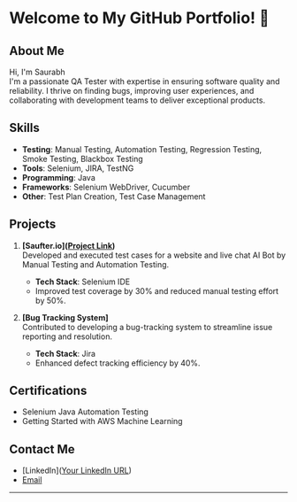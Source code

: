 # Welcome to My GitHub Portfolio! 👋

## About Me
Hi, I'm Saurabh  
I'm a passionate QA Tester with expertise in ensuring software quality and reliability. I thrive on finding bugs, improving user experiences, and collaborating with development teams to deliver exceptional products.  

## Skills
- **Testing**: Manual Testing, Automation Testing, Regression Testing, Smoke Testing, Blackbox Testing  
- **Tools**: Selenium, JIRA, TestNG  
- **Programming**: Java 
- **Frameworks**: Selenium WebDriver, Cucumber  
- **Other**: Test Plan Creation, Test Case Management
  
## Projects
1. **[Saufter.io]([Project Link](https://saufter.io/))**  
   Developed and executed test cases for a website and live chat AI Bot by Manual Testing and Automation Testing.  
   - **Tech Stack**: Selenium IDE 
   - Improved test coverage by 30% and reduced manual testing effort by 50%.  

2. **[Bug Tracking System]**  
   Contributed to developing a bug-tracking system to streamline issue reporting and resolution.  
   - **Tech Stack**: Jira  
   - Enhanced defect tracking efficiency by 40%.  

## Certifications
- Selenium Java Automation Testing  
- Getting Started with AWS Machine Learning  

## Contact Me
- [LinkedIn]([Your LinkedIn URL](https://www.linkedin.com/in/saurabh-patil-841326117/))
- [Email](mailto:saurabhpatil9669@gmail.com) 

---
